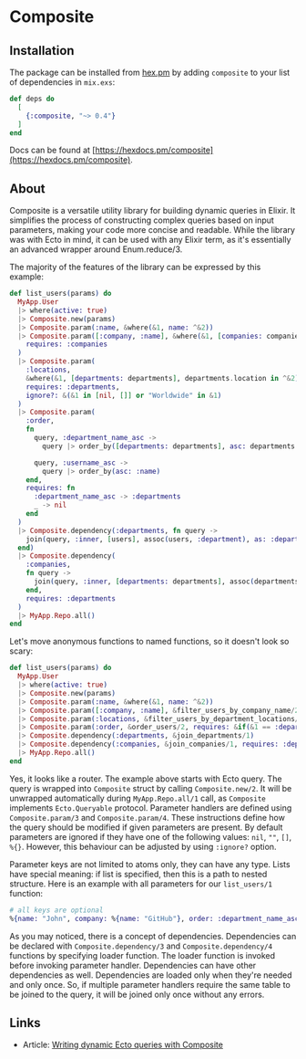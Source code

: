 # Composite

## Installation

The package can be installed from [hex.pm](https://hex.pm/packages/composite) by
adding `composite` to your list of dependencies in `mix.exs`:

```elixir
def deps do
  [
    {:composite, "~> 0.4"}
  ]
end
```
Docs can be found at [https://hexdocs.pm/composite](https://hexdocs.pm/composite).

## About

Composite is a versatile utility library for building dynamic queries in Elixir. It simplifies the process of
constructing complex queries based on input parameters, making your code more concise and readable. While the library
was with Ecto in mind, it can be used with any Elixir term, as it's essentially an advanced wrapper around Enum.reduce/3.

The majority of the features of the library can be expressed by this example:
```elixir
def list_users(params) do
  MyApp.User
  |> where(active: true)
  |> Composite.new(params)
  |> Composite.param(:name, &where(&1, name: ^&2))
  |> Composite.param([:company, :name], &where(&1, [companies: companies], companies.name == ^&2),
    requires: :companies
  )
  |> Composite.param(
    :locations,
    &where(&1, [departments: departments], departments.location in ^&2),
    requires: :departments,
    ignore?: &(&1 in [nil, []] or "Worldwide" in &1)
  )
  |> Composite.param(
    :order,
    fn
      query, :department_name_asc ->
        query |> order_by([departments: departments], asc: departments.name)

      query, :username_asc ->
        query |> order_by(asc: :name)
    end,
    requires: fn
      :department_name_asc -> :departments
      _ -> nil
    end
  )
  |> Composite.dependency(:departments, fn query ->
    join(query, :inner, [users], assoc(users, :department), as: :departments)
  end)
  |> Composite.dependency(
    :companies,
    fn query ->
      join(query, :inner, [departments: departments], assoc(departments, :company), as: :companies)
    end,
    requires: :departments
  )
  |> MyApp.Repo.all()
end
```

Let's move anonymous functions to named functions, so it doesn't look so scary:
```elixir
def list_users(params) do
  MyApp.User
  |> where(active: true)
  |> Composite.new(params)
  |> Composite.param(:name, &where(&1, name: ^&2))
  |> Composite.param([:company, :name], &filter_users_by_company_name/2, requires: :companies)
  |> Composite.param(:locations, &filter_users_by_department_locations/2, requires: :departments, ignore?: &(&1 in [nil, []] or "Worldwide" in &1))
  |> Composite.param(:order, &order_users/2, requires: &if(&1 == :department_name_asc, do: :departments))
  |> Composite.dependency(:departments, &join_departments/1)
  |> Composite.dependency(:companies, &join_companies/1, requires: :departments)
  |> MyApp.Repo.all()
end
```
Yes, it looks like a router.
The example above starts with Ecto query. 
The query is wrapped into `Composite` struct by calling `Composite.new/2`. It will be unwrapped automatically during
`MyApp.Repo.all/1` call, as `Composite` implements `Ecto.Queryable` protocol.
Parameter handlers are defined using `Composite.param/3` and `Composite.param/4`. These instructions define
how the query should be modified if given parameters are present. By default parameters are ignored if they have
one of the following values: `nil`, `""`, `[]`, `%{}`. However, this behaviour can be adjusted by using `:ignore?` option.

Parameter keys are not limited to atoms only, they can have any type. Lists have special meaning: if list is specified,
then this is a path to nested structure.
Here is an example with all parameters for our `list_users/1` function:
```elixir
# all keys are optional
%{name: "John", company: %{name: "GitHub"}, order: :department_name_asc, locations: ["USA"]}
```

As you may noticed, there is a concept of dependencies.
Dependencies can be declared with `Composite.dependency/3` and `Composite.dependency/4` functions by specifying loader function.
The loader function is invoked before invoking parameter handler.
Dependencies can have other dependencies as well. Dependencies are loaded only when they're needed and only once.
So, if multiple parameter handlers require the same table to be joined to the query, it will be joined only once without any errors.

## Links

* Article: [Writing dynamic Ecto queries with Composite](https://dev.to/arturplysiuk/writing-dynamic-ecto-queries-with-composite-26g4)
